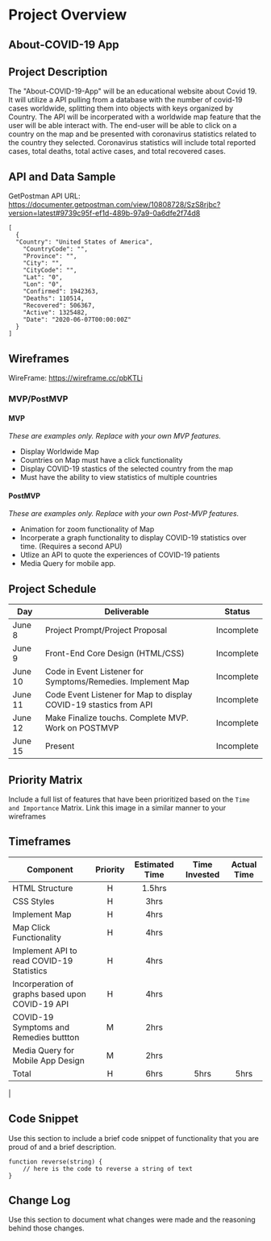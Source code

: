 # Project Overview

## About-COVID-19 App

## Project Description

The "About-COVID-19-App" will be an educational website about Covid 19. It will utilize a API pulling from a database with the number of covid-19 cases worldwide, splitting them into objects with keys organized by Country. The API will be incorperated with a worldwide map feature that the user will be able interact with. The end-user will be able to click on a country on the map and be presented with coronavirus statistics related to the country they selected. Coronavirus statistics will include total reported cases, total deaths, total active cases, and total recovered cases.

## API and Data Sample

GetPostman API URL: https://documenter.getpostman.com/view/10808728/SzS8rjbc?version=latest#9739c95f-ef1d-489b-97a9-0a6dfe2f74d8

```
[
  {
  "Country": "United States of America",
    "CountryCode": "",
    "Province": "",
    "City": "",
    "CityCode": "",
    "Lat": "0",
    "Lon": "0",
    "Confirmed": 1942363,
    "Deaths": 110514,
    "Recovered": 506367,
    "Active": 1325482,
    "Date": "2020-06-07T00:00:00Z"
  }
]

```

## Wireframes
WireFrame: https://wireframe.cc/pbKTLi

### MVP/PostMVP

#### MVP 
*These are examples only. Replace with your own MVP features.*

- Display Worldwide Map
- Countries on Map must have a click functionality
- Display COVID-19 stastics of the selected country from the map
- Must have the ability to view statistics of multiple countries

#### PostMVP  
*These are examples only. Replace with your own Post-MVP features.*

- Animation for zoom functionality of Map
- Incorperate a graph functionality to display COVID-19 statistics over time. (Requires a second APU)
- Utlize an API to quote the experiences of COVID-19 patients
- Media Query for mobile app.

## Project Schedule

|  Day | Deliverable | Status
|---|---| ---|
|June 8| Project Prompt/Project Proposal | Incomplete
|June 9| Front-End Core Design (HTML/CSS) | Incomplete
|June 10| Code in Event Listener for Symptoms/Remedies. Implement Map| Incomplete
|June 11| Code Event Listener for Map to display COVID-19 stastics from API| Incomplete
|June 12| Make Finalize touchs. Complete MVP. Work on POSTMVP | Incomplete
|June 15| Present | Incomplete

## Priority Matrix

Include a full list of features that have been prioritized based on the `Time and Importance` Matrix.  Link this image in a similar manner to your wireframes

## Timeframes

| Component | Priority | Estimated Time | Time Invested | Actual Time |
| --- | :---: |  :---: | :---: | :---: |
| HTML Structure | H | 1.5hrs|  |  |
| CSS Styles| H | 3hrs|  |  |
| Implement Map | H | 4hrs|
| Map Click Functionality| H | 4hrs|
| Implement API to read COVID-19 Statistics| H | 4hrs|
| Incorperation of graphs based upon COVID-19 API| H | 4hrs |
| COVID-19 Symptoms and Remedies buttton | M | 2hrs |
| Media Query for Mobile App Design | M | 2hrs |
| Total | H | 6hrs| 5hrs | 5hrs |
|

## Code Snippet

Use this section to include a brief code snippet of functionality that you are proud of and a brief description.  

```
function reverse(string) {
	// here is the code to reverse a string of text
}
```

## Change Log
 Use this section to document what changes were made and the reasoning behind those changes.
